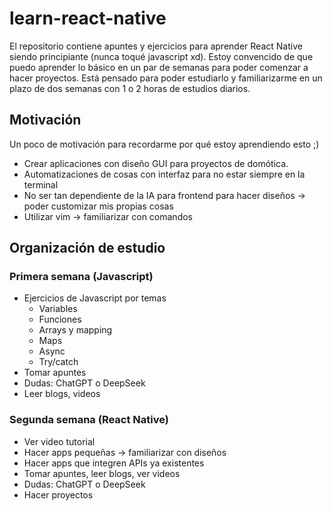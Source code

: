 # learn-react-native
El repositorio contiene apuntes y ejercicios para aprender React Native siendo principiante (nunca toqué javascript xd).
Estoy convencido de que puedo aprender lo básico en un par de semanas para poder comenzar a hacer proyectos. 
Está pensado para poder estudiarlo y familiarizarme en un plazo de dos semanas con 1 o 2 horas de estudios diarios. 

## Motivación
Un poco de motivación para recordarme por qué estoy aprendiendo esto ;)
- Crear aplicaciones con diseño GUI para proyectos de domótica. 
- Automatizaciones de cosas con interfaz para no estar siempre en la terminal
- No ser tan dependiente de la IA para frontend para hacer diseños -> poder customizar mis propias cosas 
- Utilizar vim -> familiarizar con comandos


## Organización de estudio
### Primera semana (Javascript) 
- Ejercicios de Javascript por temas
    - Variables
    - Funciones
    - Arrays y mapping
    - Maps
    - Async
    - Try/catch
- Tomar apuntes
- Dudas: ChatGPT o DeepSeek
- Leer blogs, videos


### Segunda semana (React Native)
- Ver video tutorial 
- Hacer apps pequeñas -> familiarizar con diseños
- Hacer apps que integren APIs ya existentes
- Tomar apuntes, leer blogs, ver videos
- Dudas: ChatGPT o DeepSeek
- Hacer proyectos


